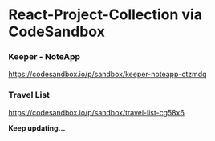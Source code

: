 # React-Project-Collection via CodeSandbox

### Keeper - NoteApp
https://codesandbox.io/p/sandbox/keeper-noteapp-ctzmdq

### Travel List
https://codesandbox.io/p/sandbox/travel-list-cg58x6

**Keep updating...**
